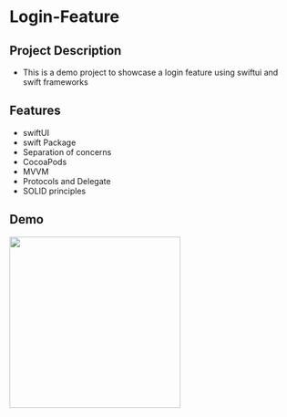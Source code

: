 # Login-Feature


## Project Description
- This is a demo project to showcase a login feature using swiftui and swift frameworks
## Features
- swiftUI
- swift Package
- Separation of concerns
- CocoaPods
- MVVM
- Protocols and Delegate
- SOLID principles

## Demo
<img src="https://user-images.githubusercontent.com/38227064/220514566-d9066c95-bb0c-4d83-b5b0-0cc4ad1e0821.gif" width="300" height="300">
